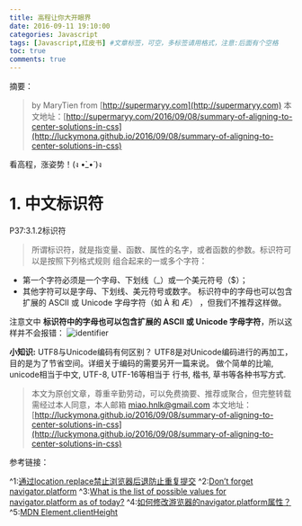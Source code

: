 ```yaml
---
title: 高程让你大开眼界
date: 2016-09-11 19:10:00
categories: Javascript
tags: [Javascript,红皮书] #文章标签，可空，多标签请用格式，注意:后面有个空格
toc: true
comments: true
---
```

摘要：


<!-- more -->

> by MaryTien from  [http://supermaryy.com](http://supermaryy.com)
> 本文地址：[http://supermaryy.com/2016/09/08/summary-of-aligning-to-center-solutions-in-css](http://luckymona.github.io/2016/09/08/summary-of-aligning-to-center-solutions-in-css)

看高程，涨姿势！(ง •̀_•́ )ง 
# 1. 中文标识符 #
P37:3.1.2标识符
>所谓标识符，就是指变量、函数、属性的名字，或者函数的参数。标识符可以是按照下列格式规则
组合起来的一或多个字符：
- 第一个字符必须是一个字母、下划线（_）或一个美元符号（$）；
- 其他字符可以是字母、下划线、美元符号或数字。
标识符中的字母也可以包含扩展的 ASCII 或 Unicode 字母字符（如 À 和 Æ） ，但我们不推荐这样做。

注意文中 **标识符中的字母也可以包含扩展的 ASCII 或 Unicode 字母字符**，所以这样并不会报错：
![identifier](http://o798x2hdw.bkt.clouddn.com/identifier.png)

**小知识:** UTF8与Unicode编码有何区别？
UTF8是对Unicode编码进行的再加工，目的是为了节省空间。详细关于编码的需要另开一篇来说。
做个简单的比喻, unicode相当于中文, UTF-8, UTF-16等相当于 行书, 楷书, 草书等各种书写方式.



> 本文为原创文章，尊重辛勤劳动，可以免费摘要、推荐或聚合，但完整转载需经过本人同意，本人邮箱 miao.hnlk@gmail.com
> 本文地址：[http://luckymona.github.io/2016/09/08/summary-of-aligning-to-center-solutions-in-css](http://luckymona.github.io/2016/09/08/summary-of-aligning-to-center-solutions-in-css)

参考链接：

^1:[通过location.replace禁止浏览器后退防止重复提交](http://www.jb51.net/article/54781.htm)
^2:[Don’t forget navigator.platform](https://www.nczonline.net/blog/2007/12/17/don-t-forget-navigator-platform/)
^3:[What is the list of possible values for navigator.platform as of today?](http://stackoverflow.com/questions/19877924/what-is-the-list-of-possible-values-for-navigator-platform-as-of-today)
^4:[如何修改游览器的navigator.platform属性？](https://www.zhihu.com/question/36609103)
^5:[MDN Element.clientHeight](https://developer.mozilla.org/en-US/docs/Web/API/Element/clientHeight)

